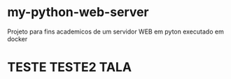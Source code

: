 # my-python-web-server
Projeto para fins academicos de um servidor WEB em pyton executado em docker

# TESTE TESTE2 TALA

